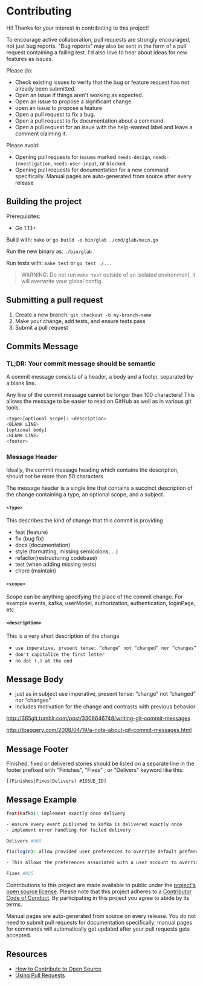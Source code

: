 # Contributing

[legal]: https://help.github.com/articles/github-terms-of-service/#6-contributions-under-repository-license
[license]: ../LICENSE

Hi! Thanks for your interest in contributing to this project!

To encourage active collaboration, pull requests are strongly encouraged, not just bug reports. "Bug reports" may also be sent in the form of a pull request containing a failing test. I'd also love to hear about ideas for new features as issues.

Please do:

* Check existing issues to verify that the bug or feature request has not already been submitted.
* Open an issue if things aren't working as expected.
* Open an issue to propose a significant change.
* open an issue to propose a feature
* Open a pull request to fix a bug.
* Open a pull request to fix documentation about a command.
* Open a pull request for an issue with the help-wanted label and leave a comment claiming it.

Please avoid:

* Opening pull requests for issues marked `needs-design`, `needs-investigation`, `needs-user-input`, or `blocked`.
* Opening pull requests for documentation for a new command specifically. Manual pages are auto-generated from source after every release

## Building the project

Prerequisites:
- Go 1.13+

Build with: `make` or `go build -o bin/glab ./cmd/glab/main.go`

Run the new binary as: `./bin/glab`

Run tests with: `make test` or `go test ./...`

> WARNING: Do not run `make test` outside of an isolated environment, it will overwrite your global config.

## Submitting a pull request

1. Create a new branch: `git checkout -b my-branch-name`
1. Make your change, add tests, and ensure tests pass
1. Submit a pull request

## Commits Message

### TL;DR: Your commit message should be semantic

A commit message consists of a header, a body and a footer, separated by a blank line.

Any line of the commit message cannot be longer than 100 characters! This allows the message to be easier to read on GitHub as well as in various git tools.

```sh
<type>[optional scope]: <description>
<BLANK LINE>
[optional body]
<BLANK LINE>
<footer>
```

### Message Header
Ideally, the commit message heading which contains the description, should not be more than 50 characters

The message header is a single line that contains a succinct description of the change containing a type, an optional scope, and a subject.

#### `<type>`

This describes the kind of change that this commit is providing

- feat (feature)
- fix (bug fix)
- docs (documentation)
- style (formatting, missing semicolons, …)
- refactor(restructuring codebase)
- test (when adding missing tests)
- chore (maintain)

#### `<scope>`

Scope can be anything specifying the place of the commit change. For example events, kafka, userModel, authorization, authentication, loginPage, etc

#### `<description>`

This is a very short description of the change

* `use imperative, present tense: “change” not “changed” nor “changes”`
* `don't capitalize the first letter`
* `no dot (.) at the end`

## Message Body

- just as in subject use imperative, present tense: “change” not “changed” nor “changes”
- includes motivation for the change and contrasts with previous behavior

<http://365git.tumblr.com/post/3308646748/writing-git-commit-messages>

<http://tbaggery.com/2008/04/19/a-note-about-git-commit-messages.html>

## Message Footer

Finished, fixed or delivered stories should be listed on a separate line in the footer prefixed with "Finishes", "Fixes" , or "Delivers" keyword like this:

`[(Finishes|Fixes|Delivers) #ISSUE_ID]`

## Message Example

```sh
feat(kafka): implement exactly once delivery

- ensure every event published to kafka is delivered exactly once
- implement error handling for failed delivery

Delivers #065
```

```sh
fix(login): allow provided user preferences to override default preferences

- This allows the preferences associated with a user account to override and customize the default app preference like theme, timezone e.t.c

Fixes #025
```

Contributions to this project are made available to public under the [project's open source license][license].
Please note that this project adheres to a [Contributor Code of Conduct](https://github.com/profclems/glab/tree/trunk/.github/CODE_OF_CONDUCT.md). By participating in this project you agree to abide by its terms.

Manual pages are auto-generated from source on every release. You do not need to submit pull requests for documentation specifically; manual pages for commands will automatically get updated after your pull requests gets accepted.

## Resources

- [How to Contribute to Open Source](https://opensource.guide/how-to-contribute/)
- [Using Pull Requests](https://help.github.com/articles/about-pull-requests/)
